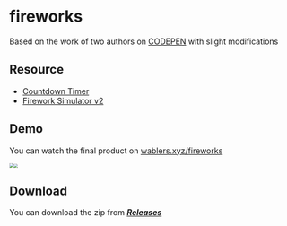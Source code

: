 # fireworks
Based on the work of two authors on [CODEPEN](https://codepen.io/) with slight modifications  

## Resource

- [Countdown Timer](https://codepen.io/AllThingsSmitty/pen/JJavZN)
- [Firework Simulator v2](https://codepen.io/MillerTime/pen/XgpNwb)


## Demo

You can watch the final product on [wablers.xyz/fireworks](http://wablers.xyz/fireworks/)

<img src="https://gitee.com/Wablers/images/raw/master/images/202201302157202.png" style="zoom:50%;" /><img src="https://gitee.com/Wablers/images/raw/master/images/202201302158588.png" style="zoom:43%;" />

## Download

You can download the zip from [***Releases***](https://github.com/LinFallen/fireworks/releases)

